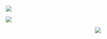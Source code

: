 <p align="center"><img src="https://github-readme-stats-sigma-five.vercel.app/api?username=isys35&show_icons=true"/></p>
<p align="center"><img src="https://github-readme-stats-sigma-five.vercel.app/api/top-langs/?username=isys35&layout=compact"/></p>
<p align="right"><a href="https://visitorbadge.io/status?path=isys35" target="_blank"><img src="https://api.visitorbadge.io/api/visitors?path=isys35&label=visitors&labelColor=%23d9e3f0&countColor=%23697689&style=flat"/></a></p>
